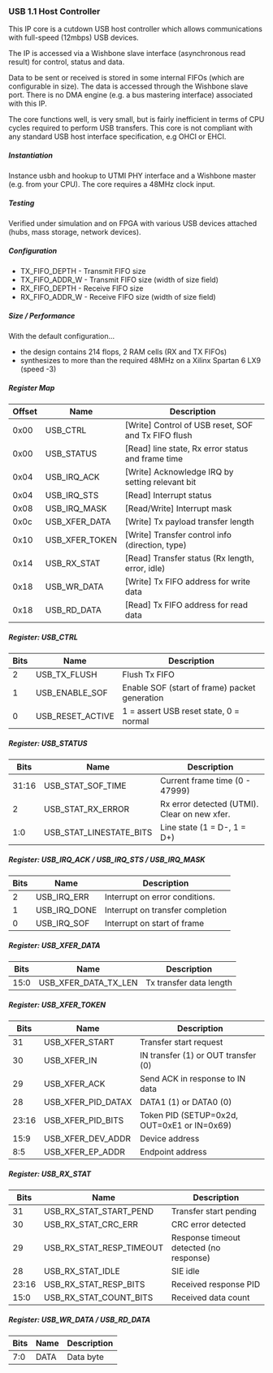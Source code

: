 ### USB 1.1 Host Controller

This IP core is a cutdown USB host controller which allows communications with full-speed (12mbps) USB devices.

The IP is accessed via a Wishbone slave interface (asynchronous read result) for control, status and data.

Data to be sent or received is stored in some internal FIFOs (which are configurable in size). The data is accessed through the Wishbone slave port. There is no DMA engine (e.g. a bus mastering interface) associated with this IP.

The core functions well, is very small, but is fairly inefficient in terms of CPU cycles required to perform USB transfers.
This core is not compliant with any standard USB host interface specification, e.g OHCI or EHCI.

##### Instantiation
Instance usbh and hookup to UTMI PHY interface and a Wishbone master (e.g. from your CPU).
The core requires a 48MHz clock input.

##### Testing

Verified under simulation and on FPGA with various USB devices attached (hubs, mass storage, network devices).

##### Configuration
* TX_FIFO_DEPTH  - Transmit FIFO size
* TX_FIFO_ADDR_W - Transmit FIFO size (width of size field)
* RX_FIFO_DEPTH  - Receive FIFO size
* RX_FIFO_ADDR_W - Receive FIFO size (width of size field)

##### Size / Performance

With the default configuration...

* the design contains 214 flops, 2 RAM cells (RX and TX FIFOs)
* synthesizes to more than the required 48MHz on a Xilinx Spartan 6 LX9 (speed -3)

##### Register Map

| Offset | Name | Description                                                    |
| ------ | ---- | -------------------------------------------------------------- |
| 0x00   | USB_CTRL        | [Write] Control of USB reset, SOF and Tx FIFO flush |
| 0x00   | USB_STATUS      | [Read] line state, Rx error status and frame time   |
| 0x04   | USB_IRQ_ACK     | [Write] Acknowledge IRQ by setting relevant bit     |
| 0x04   | USB_IRQ_STS     | [Read] Interrupt status                             |
| 0x08   | USB_IRQ_MASK    | [Read/Write] Interrupt mask                         |
| 0x0c   | USB_XFER_DATA   | [Write] Tx payload transfer length                  |
| 0x10   | USB_XFER_TOKEN  | [Write] Transfer control info (direction, type)     |
| 0x14   | USB_RX_STAT     | [Read] Transfer status (Rx length, error, idle)     |
| 0x18   | USB_WR_DATA     | [Write] Tx FIFO address for write data              |
| 0x18   | USB_RD_DATA     | [Read] Tx FIFO address for read data                |


##### Register: USB_CTRL

| Bits | Name | Description                                                    |
| ---- | ---- | -------------------------------------------------------------- |
| 2    | USB_TX_FLUSH        | Flush Tx FIFO                                   |
| 1    | USB_ENABLE_SOF      | Enable SOF (start of frame) packet generation   |
| 0    | USB_RESET_ACTIVE    | 1 = assert USB reset state, 0 = normal          |

##### Register: USB_STATUS

| Bits  | Name | Description                                                    |
| ----- | ---- | -------------------------------------------------------------- |
| 31:16 | USB_STAT_SOF_TIME       | Current frame time (0 - 47999)              |
| 2     | USB_STAT_RX_ERROR       | Rx error detected (UTMI). Clear on new xfer.|
| 1:0   | USB_STAT_LINESTATE_BITS | Line state (1 = D-, 1 = D+)                 |

##### Register: USB_IRQ_ACK / USB_IRQ_STS / USB_IRQ_MASK

| Bits | Name | Description                                               |
| ---- | ---- | --------------------------------------------------------- |
| 2    | USB_IRQ_ERR    | Interrupt on error conditions.                  |
| 1    | USB_IRQ_DONE   | Interrupt on transfer completion                |
| 0    | USB_IRQ_SOF    | Interrupt on start of frame                     |

##### Register: USB_XFER_DATA

| Bits  | Name | Description                                                    |
| ----- | ---- | -------------------------------------------------------------- |
| 15:0  | USB_XFER_DATA_TX_LEN    | Tx transfer data length                     |

##### Register: USB_XFER_TOKEN

| Bits  | Name | Description                                                    |
| ----- | ---- | -------------------------------------------------------------- |
| 31    | USB_XFER_START     | Transfer start request                           |
| 30    | USB_XFER_IN        | IN transfer (1) or OUT transfer (0)              |
| 29    | USB_XFER_ACK       | Send ACK in response to IN data                  |
| 28    | USB_XFER_PID_DATAX | DATA1 (1) or DATA0 (0)                           |
| 23:16 | USB_XFER_PID_BITS  | Token PID (SETUP=0x2d, OUT=0xE1 or IN=0x69)      |
| 15:9  | USB_XFER_DEV_ADDR  | Device address                                   |
| 8:5   | USB_XFER_EP_ADDR   | Endpoint address                                 |

##### Register: USB_RX_STAT

| Bits  | Name | Description                                                    |
| ----- | ---- | -------------------------------------------------------------- |
| 31    | USB_RX_STAT_START_PEND   | Transfer start pending                     |
| 30    | USB_RX_STAT_CRC_ERR      | CRC error detected                         |
| 29    | USB_RX_STAT_RESP_TIMEOUT | Response timeout detected (no response)    |
| 28    | USB_RX_STAT_IDLE         | SIE idle                                   |
| 23:16 | USB_RX_STAT_RESP_BITS    | Received response PID                      |
| 15:0  | USB_RX_STAT_COUNT_BITS   | Received data count                        |

##### Register: USB_WR_DATA / USB_RD_DATA

| Bits  | Name | Description                                                    |
| ----- | ---- | -------------------------------------------------------------- |
| 7:0   | DATA | Data byte                                                      |
